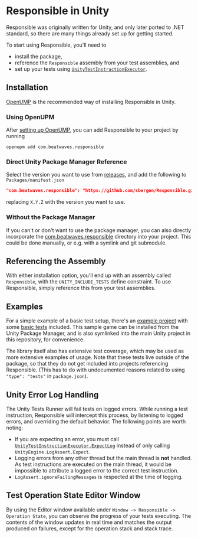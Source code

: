 # Responsible in Unity

Responsible was originally written for Unity,
and only later ported to .NET standard,
so there are many things already set up for getting started.

To start using Responsible, you'll need to
* install the package,
* reference the `Responsible` assembly from your test assemblies, and
* set up your tests using [`UnityTestInstructionExecutor`](xref:Responsible.Unity.UnityTestInstructionExecutor).

## Installation

[OpenUMP](https://openupm.com/) is the recommended way of installing Responsible in Unity.

### Using OpenUPM

After [setting up OpenUMP](https://openupm.com/docs/),
you can add Responsible to your project by running
```
openupm add com.beatwaves.responsible
``` 

### Direct Unity Package Manager Reference

Select the version you want to use from
[releases](https://github.com/sbergen/Responsible/releases),
and add the following to `Packages/manifest.json`
```json
"com.beatwaves.responsible": "https://github.com/sbergen/Responsible.git?path=/com.beatwaves.responsible#vX.Y.Z"
``` 
replacing `X.Y.Z` with the version you want to use.

### Without the Package Manager

If you can't or don't want to use the package manager, you can also directly incorporate
the [com.beatwaves.responsible](https://github.com/sbergen/responsible/tree/main/com.beatwaves.responsible) directory into your project.
This could be done manually, or e.g. with a symlink and git submodule.

## Referencing the Assembly

With either installation option, you'll end up with an assembly called `Responsible`,
with the `UNITY_INCLUDE_TESTS` define constraint.
To use Responsible, simply reference this from your test assemblies.

## Examples

For a simple example of a basic test setup, 
there's an [example project](https://github.com/sbergen/responsible/tree/main/com.beatwaves.responsible/Samples~/ResponsibleGame)
with some [basic tests](https://github.com/sbergen/responsible/tree/main/com.beatwaves.responsible/Samples~/ResponsibleGame/PlayModeTests) included.
This sample game can be installed from the Unity Package Manager,
and is also symlinked into the main Unity project in this repository, for convenience.

The library itself also has extensive test coverage,
which may be used as more extensive examples of usage.
Note that these tests live outside of the package,
so that they do not get included into projects referencing Responsible.
(This has to do with undocumented reasons related to using `"type": "tests"` in `package.json`).

## Unity Error Log Handling

The Unity Tests Runner will fail tests on logged errors.
While running a test instruction, Responsible will intercept this process,
by listening to logged errors, and overriding the default behavior.
The following points are worth noting:
* If you are expecting an error, you must call
[`UnityTestInstructionExecutor.ExpectLog`](xref:Responsible.Unity.UnityTestInstructionExecutor#Responsible_Unity_UnityTestInstructionExecutor_ExpectLog_UnityEngine_LogType_System_Text_RegularExpressions_Regex_)
instead of only calling `UnityEngine.LogAssert.Expect`.
* Logging errors from any other thread but the main thread is **not** handled.
  As test instructions are executed on the main thread,
  it would be impossible to attribute a logged error to the correct test instruction.
* `LogAssert.ignoreFailingMessages` is respected at the time of logging.

## Test Operation State Editor Window

By using the Editor window available under `Window -> Responsible -> Operation State`,
you can observe the progress of your tests executing.
The contents of the window updates in real time and matches the output produced on failures,
except for the operation stack and stack trace.
